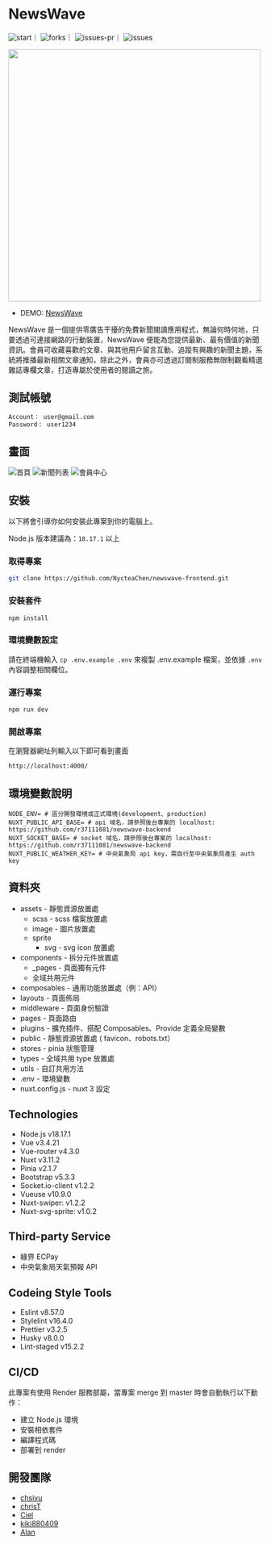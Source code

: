 # NewsWave

<!-- 底下標籤來源參考寫法可至：https://github.com/Envoy-VC/awesome-badges#github-stats -->

![start](https://img.shields.io/github/stars/r37111081/newswave-backend.svg)｜
![forks](https://img.shields.io/github/forks/r37111081/newswave-backend.svg)｜
![issues-pr](https://img.shields.io/github/issues-pr/r37111081/newswave-backend.svg)｜
![issues](https://img.shields.io/github/issues/r37111081/newswave-backend.svg)


<img width="500" src="https://i.imgur.com/4ARRsXj.jpeg" />

- DEMO: [NewsWave](https://newswave-92gm.onrender.com/)

NewsWave 是一個提供零廣告干擾的免費新聞閱讀應用程式，無論何時何地，只要透過可連接網路的行動裝置，NewsWave 便能為您提供最新、最有價值的新聞資訊。會員可收藏喜歡的文章、與其他用戶留言互動、追蹤有興趣的新聞主題，系統將推播最新相關文章通知，除此之外，會員亦可透過訂閱制服務無限制觀看精選雜誌專欄文章，打造專屬於使用者的閱讀之旅。

## 測試帳號

```bash
Account： user@gmail.com
Password： user1234
```

## 畫面

![首頁](https://i.imgur.com/YHTYhNt.png)
![新聞列表](https://i.imgur.com/X5SMoos.png)
![會員中心](https://i.imgur.com/AyebLWv.png)

## 安裝

以下將會引導你如何安裝此專案到你的電腦上。

Node.js 版本建議為：`18.17.1` 以上

### 取得專案

```bash
git clone https://github.com/NycteaChen/newswave-frontend.git
```

### 安裝套件

```bash
npm install
```

### 環境變數設定

請在終端機輸入 `cp .env.example .env` 來複製 .env.example 檔案，並依據 `.env` 內容調整相關欄位。

### 運行專案

```bash
npm run dev
```

### 開啟專案

在瀏覽器網址列輸入以下即可看到畫面

```bash
http://localhost:4000/
```

## 環境變數說明

```env
NODE_ENV= # 區分開發環境或正式環境(development、production)
NUXT_PUBLIC_API_BASE= # api 域名，請參照後台專案的 localhost: https://github.com/r37111081/newswave-backend
NUXT_SOCKET_BASE= # socket 域名，請參照後台專案的 localhost: https://github.com/r37111081/newswave-backend
NUXT_PUBLIC_WEATHER_KEY= # 中央氣象局 api key，需自行至中央氣象局產生 auth key
```

## 資料夾

- assets - 靜態資源放置處
  - scss - scss 檔案放置處
  - image - 圖片放置處
  - sprite
    - svg - svg icon 放置處
- components - 拆分元件放置處
  - _pages - 頁面獨有元件
  - 全域共用元件
- composables - 通用功能放置處（例：API）
- layouts - 頁面佈局
- middleware - 頁面身份驗證
- pages - 頁面路由
- plugins - 擴充插件、搭配 Composables、Provide 定義全局變數
- public - 靜態資源放置處 ( favicon、robots.txt）
- stores - pinia 狀態管理
- types - 全域共用 type 放置處
- utils - 自訂共用方法
- .env - 環境變數
- nuxt.config.js - nuxt 3 設定


## Technologies

- Node.js v18.17.1
- Vue v3.4.21
- Vue-router v4.3.0
- Nuxt v3.11.2
- Pinia v2.1.7
- Bootstrap v5.3.3
- Socket.io-client v1.2.2
- Vueuse v10.9.0
- Nuxt-swiper: v1.2.2
- Nuxt-svg-sprite: v1.0.2


## Third-party Service

- 綠界 ECPay
- 中央氣象局天氣預報 API


## Codeing Style Tools

- Eslint v8.57.0
- Stylelint v16.4.0
- Prettier v3.2.5
- Husky v8.0.0
- Lint-staged v15.2.2

## CI/CD

此專案有使用 Render 服務部屬，當專案 merge 到 master 時會自動執行以下動作：

- 建立 Node.js 環境
- 安裝相依套件
- 編譯程式碼
- 部署到 render

## 開發團隊

- [chsiyu](https://github.com/sihyun-user)
- [chrisT](https://github.com/r37111081)
- [Ciel](https://github.com/NycteaChen)
- [kiki880409](https://github.com/kilee0409)
- [Alan](https://github.com/LOOFOO)
